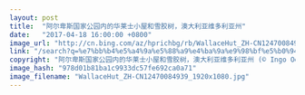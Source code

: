 ```yaml
---
layout: post
title:  "阿尔卑斯国家公园内的华莱士小屋和雪胶树，澳大利亚维多利亚州"
date:   "2017-04-18 16:00:00 +0800"
image_url: "http://cn.bing.com/az/hprichbg/rb/WallaceHut_ZH-CN12470084939_1920x1080.jpg"
link: "/search?q=%e7%bb%b4%e5%a4%9a%e5%88%a9%e4%ba%9a%e9%98%bf%e5%b0%94%e5%8d%91%e6%96%af%e5%9b%bd%e5%ae%b6%e5%85%ac%e5%9b%ad&form=hpcapt&mkt=zh-cn"
copyright: "阿尔卑斯国家公园内的华莱士小屋和雪胶树，澳大利亚维多利亚州 (© Ingo Oeland/Alamy)"
image_hash: "978d01b81ba1c9933dc57fe692ca0a71"
image_filename: "WallaceHut_ZH-CN12470084939_1920x1080.jpg"
---
```

